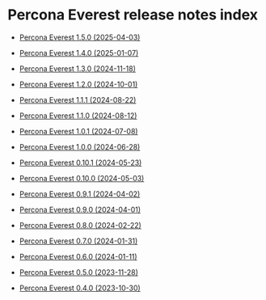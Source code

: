 # Percona Everest release notes index

- [Percona Everest 1.5.0 (2025-04-03)](Percona-Everest-1.5.0-(2025-03-04).md)

- [Percona Everest 1.4.0 (2025-01-07)](Percona-Everest-1.4.0-(2025-01-07).md)
- [Percona Everest 1.3.0 (2024-11-18)](Percona-Everest-1.3.0-(2024-11-18).md)
- [Percona Everest 1.2.0 (2024-10-01)](Percona-Everest-1.2.0-(2024-10-01).md)
- [Percona Everest 1.1.1 (2024-08-22)](Percona-Everest-1.1.1-(2024-08-22).md)
- [Percona Everest 1.1.0 (2024-08-12)](Percona-Everest-1.1.0-(2024-08-12).md)
- [Percona Everest 1.0.1 (2024-07-08)](Percona-Everest-1.0.1-(2024-07-08).md)
- [Percona Everest 1.0.0 (2024-06-28)](Percona-Everest-1.0.0-(2024-06-28).md)
- [Percona Everest 0.10.1 (2024-05-23)](Percona-Everest-0.10.1-(2024-05-23).md)
- [Percona Everest 0.10.0 (2024-05-03)](Percona-Everest-0.10.0-(2024-05-03).md)
- [Percona Everest 0.9.1 (2024-04-02)](Percona-Everest-0.9.1-(2024-04-02).md)
- [Percona Everest 0.9.0 (2024-04-01)](Percona-Everest-0.9.0-(2024-04-01).md)
- [Percona Everest 0.8.0 (2024-02-22)](Percona-Everest-0.8.0-(2024-02-22).md)
- [Percona Everest 0.7.0 (2024-01-31)](Percona-Everest-0.7.0-(2024-01-31).md)
- [Percona Everest 0.6.0 (2024-01-11)](Percona-Everest-0.6.0-(2024-01-11).md)

- [Percona Everest 0.5.0 (2023-11-28)](Percona-Everest-0.5.0-(2023-11-28).md)

- [Percona Everest 0.4.0 (2023-10-30)](Percona-Everest-0.4.0-(2023-10-30).md)


















